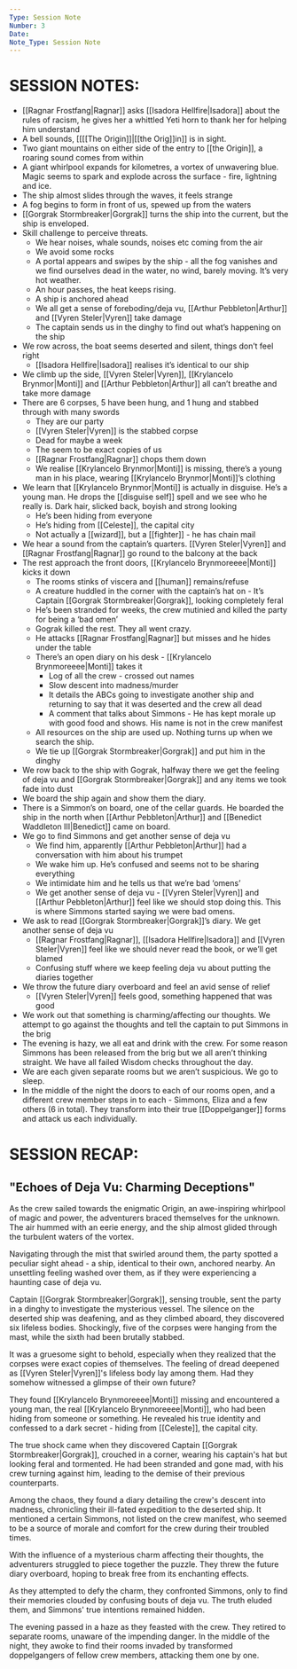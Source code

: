 ```yaml
---
Type: Session Note
Number: 3
Date: 
Note_Type: Session Note
---
```

# SESSION NOTES:

- [[Ragnar Frostfang|Ragnar]] asks [[Isadora Hellfire|Isadora]] about the rules of racism, he gives her a whittled Yeti horn to thank her for helping him understand
- A bell sounds, [[[[The Origin]]|[[the Orig]]in]] is in sight.
- Two giant mountains on either side of the entry to [[the Origin]], a roaring sound comes from within
- A giant whirlpool expands for kilometres, a vortex of unwavering blue. Magic seems to spark and explode across the surface - fire, lightning and ice.
- The ship almost slides through the waves, it feels strange
- A fog begins to form in front of us, spewed up from the waters
- [[Gorgrak Stormbreaker|Gorgrak]] turns the ship into the current, but the ship is enveloped.
- Skill challenge to perceive threats.
	- We hear noises, whale sounds, noises etc coming from the air
	- We avoid some rocks
	- A portal appears and swipes by the ship - all the fog vanishes and we find ourselves dead in the water, no wind, barely moving. It’s very hot weather.
	- An hour passes, the heat keeps rising.
	- A ship is anchored ahead
	- We all get a sense of foreboding/deja vu, [[Arthur Pebbleton|Arthur]] and [[Vyren Steler|Vyren]] take damage
	- The captain sends us in the dinghy to find out what’s happening on the ship
- We row across, the boat seems deserted and silent, things don’t feel right
	- [[Isadora Hellfire|Isadora]] realises it’s identical to our ship
- We climb up the side, [[Vyren Steler|Vyren]], [[Krylancelo Brynmor|Monti]] and [[Arthur Pebbleton|Arthur]] all can’t breathe and take more damage
- There are 6 corpses, 5 have been hung, and 1 hung and stabbed through with many swords
	- They are our party
	- [[Vyren Steler|Vyren]] is the stabbed corpse
	- Dead for maybe a week
	- The seem to be exact copies of us
	- [[Ragnar Frostfang|Ragnar]] chops them down
	- We realise [[Krylancelo Brynmor|Monti]] is missing, there’s a young man in his place, wearing [[Krylancelo Brynmor|Monti]]’s clothing
- We learn that [[Krylancelo Brynmor|Monti]] is actually in disguise. He’s a young man. He drops the [[disguise self]] spell and we see who he really is. Dark hair, slicked back, boyish and strong looking
	- He’s been hiding from everyone
	- He’s hiding from [[Celeste]], the capital city
	- Not actually a [[wizard]], but a [[fighter]] - he has chain mail
- We hear a sound from the captain’s quarters. [[Vyren Steler|Vyren]] and [[Ragnar Frostfang|Ragnar]] go round to the balcony at the back
- The rest approach the front doors, [[Krylancelo Brynmoreeee|Monti]] kicks it down
	- The rooms stinks of viscera and [[human]] remains/refuse
	- A creature huddled in the corner with the captain’s hat on - It’s Captain [[Gorgrak Stormbreaker|Gorgrak]], looking completely feral
	- He’s been stranded for weeks, the crew mutinied and killed the party for being a ‘bad omen’
	- Gograk killed the rest. They all went crazy.
	- He attacks [[Ragnar Frostfang|Ragnar]] but misses and he hides under the table
	- There’s an open diary on his desk - [[Krylancelo Brynmoreeee|Monti]] takes it
		- Log of all the crew - crossed out names
		- Slow descent into madness/murder
		- It details the ABCs going to investigate another ship and returning to say that it was deserted and the crew all dead
		- A comment that talks about Simmons - He has kept morale up with good food and shows. His name is not in the crew manifest
	- All resources on the ship are used up. Nothing turns up when we search the ship.
	- We tie up [[Gorgrak Stormbreaker|Gorgrak]] and put him in the dinghy
- We row back to the ship with Gograk, halfway there we get the feeling of deja vu and [[Gorgrak Stormbreaker|Gorgrak]] and any items we took fade into dust
- We board the ship again and show them the diary.
- There is a Simmon’s on board, one of the cellar guards. He boarded the ship in the north when [[Arthur Pebbleton|Arthur]] and [[Benedict Waddleton III|Benedict]] came on board.
- We go to find Simmons and get another sense of deja vu
	- We find him, apparently [[Arthur Pebbleton|Arthur]] had a conversation with him about his trumpet
	- We wake him up. He’s confused and seems not to be sharing everything
	- We intimidate him and he tells us that we’re bad ‘omens’
	- We get another sense of deja vu - [[Vyren Steler|Vyren]] and [[Arthur Pebbleton|Arthur]] feel like we should stop doing this. This is where Simmons started saying we were bad omens.
- We ask to read [[Gorgrak Stormbreaker|Gorgrak]]’s diary. We get another sense of deja vu
	- [[Ragnar Frostfang|Ragnar]], [[Isadora Hellfire|Isadora]] and [[Vyren Steler|Vyren]] feel like we should never read the book, or we’ll get blamed
	- Confusing stuff where we keep feeling deja vu about putting the diaries together
- We throw the future diary overboard and feel an avid sense of relief
	- [[Vyren Steler|Vyren]] feels good, something happened that was good
- We work out that something is charming/affecting our thoughts. We attempt to go against the thoughts and tell the captain to put Simmons in the brig
- The evening is hazy, we all eat and drink with the crew. For some reason Simmons has been released from the brig but we all aren’t thinking straight. We have all failed Wisdom checks throughout the day.
- We are each given separate rooms but we aren’t suspicious. We go to sleep.
- In the middle of the night the doors to each of our rooms open, and a different crew member steps in to each - Simmons, Eliza and a few others (6 in total). They transform into their true [[Doppelganger]] forms and attack us each individually.

# SESSION RECAP:
## "Echoes of Deja Vu: Charming Deceptions"

As the crew sailed towards the enigmatic Origin, an awe-inspiring whirlpool of magic and power, the adventurers braced themselves for the unknown. The air hummed with an eerie energy, and the ship almost glided through the turbulent waters of the vortex.

Navigating through the mist that swirled around them, the party spotted a peculiar sight ahead - a ship, identical to their own, anchored nearby. An unsettling feeling washed over them, as if they were experiencing a haunting case of deja vu.

Captain [[Gorgrak Stormbreaker|Gorgrak]], sensing trouble, sent the party in a dinghy to investigate the mysterious vessel. The silence on the deserted ship was deafening, and as they climbed aboard, they discovered six lifeless bodies. Shockingly, five of the corpses were hanging from the mast, while the sixth had been brutally stabbed.

It was a gruesome sight to behold, especially when they realized that the corpses were exact copies of themselves. The feeling of dread deepened as [[Vyren Steler|Vyren]]'s lifeless body lay among them. Had they somehow witnessed a glimpse of their own future?

They found [[Krylancelo Brynmoreeee|Monti]] missing and encountered a young man, the real [[Krylancelo Brynmoreeee|Monti]], who had been hiding from someone or something. He revealed his true identity and confessed to a dark secret - hiding from [[Celeste]], the capital city.

The true shock came when they discovered Captain [[Gorgrak Stormbreaker|Gorgrak]], crouched in a corner, wearing his captain's hat but looking feral and tormented. He had been stranded and gone mad, with his crew turning against him, leading to the demise of their previous counterparts.

Among the chaos, they found a diary detailing the crew's descent into madness, chronicling their ill-fated expedition to the deserted ship. It mentioned a certain Simmons, not listed on the crew manifest, who seemed to be a source of morale and comfort for the crew during their troubled times.

With the influence of a mysterious charm affecting their thoughts, the adventurers struggled to piece together the puzzle. They threw the future diary overboard, hoping to break free from its enchanting effects.

As they attempted to defy the charm, they confronted Simmons, only to find their memories clouded by confusing bouts of deja vu. The truth eluded them, and Simmons' true intentions remained hidden.

The evening passed in a haze as they feasted with the crew. They retired to separate rooms, unaware of the impending danger. In the middle of the night, they awoke to find their rooms invaded by transformed doppelgangers of fellow crew members, attacking them one by one.
